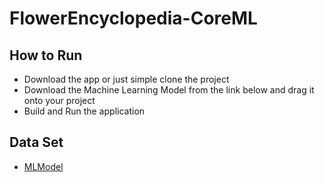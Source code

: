 # FlowerEncyclopedia-CoreML

## How to Run 
 * Download the app or just simple clone the project
 * Download the Machine Learning Model from the link below and drag it onto your project
 * Build and Run the application


## Data Set
* [MLModel](https://drive.google.com/file/d/1qNRdRXZ3AWkwIbCtEmVoHYsQheqa47Tz/view?usp=sharing)
